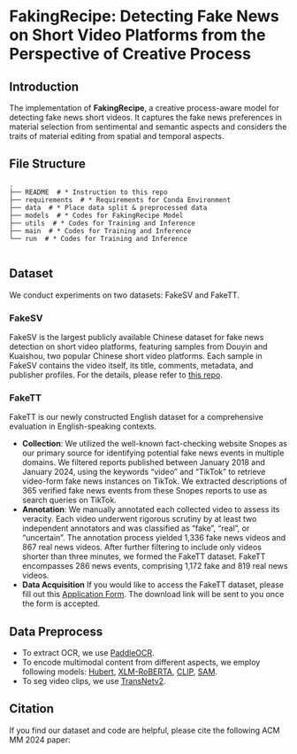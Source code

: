 # FakingRecipe: Detecting Fake News on Short Video Platforms from the Perspective of Creative Process
## Introduction
The implementation of **FakingRecipe**, a creative process-aware model for detecting fake news short videos. It
captures the fake news preferences in material selection from sentimental and semantic aspects and considers the traits of material editing from spatial and temporal aspects.

## File Structure
```shell
.
├── README  # * Instruction to this repo
├── requirements  # * Requirements for Conda Environment
├── data  # * Place data split & preprocessed data
├── models  # * Codes for FakingRecipe Model
├── utils  # * Codes for Training and Inference
├── main  # * Codes for Training and Inference
└── run  # * Codes for Training and Inference
    
```

## Dataset
We conduct experiments on two datasets: FakeSV and FakeTT. 
### FakeSV
FakeSV is the largest publicly available Chinese dataset for fake news detection on short video platforms, featuring samples from
Douyin and Kuaishou, two popular Chinese short video platforms. Each sample in FakeSV contains the video itself, its title, comments, metadata, and publisher profiles. For the details, please refer to [this repo](https://github.com/ICTMCG/FakeSV).
### FakeTT
FakeTT is our newly constructed English dataset for a comprehensive evaluation in English-speaking contexts. 
- **Collection**: 
We utilized the well-known fact-checking website Snopes as our primary source for identifying potential fake news events in multiple domains. We filtered reports published between January 2018 and January 2024, using the keywords “video” and “TikTok” to retrieve video-form fake news instances on TikTok. We extracted descriptions of 365
verified fake news events from these Snopes reports to use as search queries on TikTok. 
- **Annotation**:
We manually annotated each collected video to assess its veracity. Each video underwent rigorous scrutiny by at least two independent annotators and was classified as “fake”, “real”, or “uncertain”. The annotation process yielded 1,336 fake news videos and 867 real news videos. After further filtering to include only videos shorter than three minutes, we formed the FakeTT dataset. FakeTT encompasses 286 news events, comprising 1,172 fake and 819 real news videos. 
- **Data Acquisition**
If you would like to access the FakeTT dataset, please fill out this [Application Form](https://forms.office.com/). The download link will be sent to you once the form is accepted.

## Data Preprocess
- To extract OCR, we use [PaddleOCR](https://github.com/PaddlePaddle/PaddleOCR).
- To encode multimodal content from different aspects, we employ following models: [Hubert](https://huggingface.co/Rajaram1996/Hubert_emotion/), [XLM-RoBERTA](https://huggingface.co/cardiffnlp/twitter-xlm-roberta-base-sentiment),  [CLIP](https://huggingface.co/openai/clip-vit-base-patch32), [SAM](https://github.com/facebookresearch/segment-anything).
- To seg video clips, we use [TransNetv2](https://github.com/soCzech/TransNetV2).

## Citation
If you find our dataset and code are helpful, please cite the following ACM MM 2024 paper:
 ```

  ```